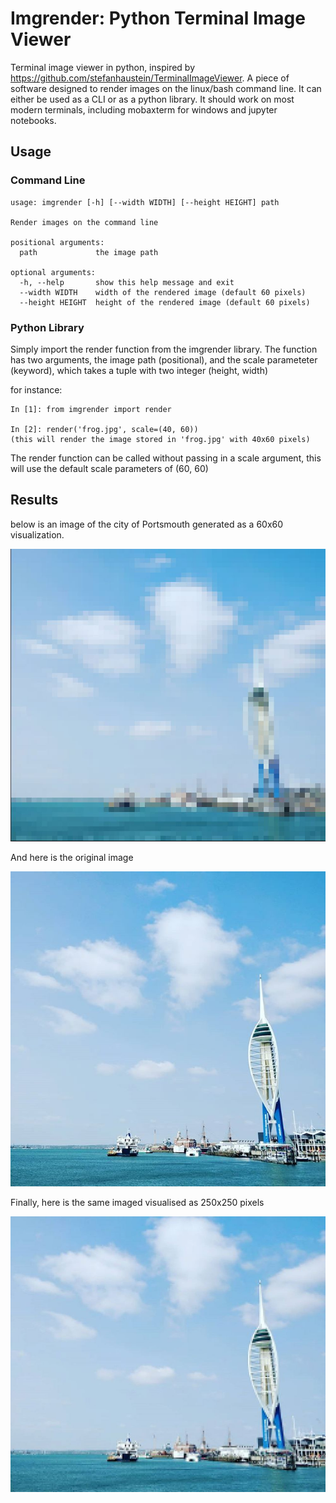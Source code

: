 # Imgrender: Python Terminal Image Viewer

Terminal image viewer in python, inspired by https://github.com/stefanhaustein/TerminalImageViewer. A piece of software designed to render
images on the linux/bash command line. It can either be used as a CLI or as a python library. It should work on most modern terminals, including mobaxterm for windows and jupyter notebooks.


## Usage

### Command Line


```
usage: imgrender [-h] [--width WIDTH] [--height HEIGHT] path

Render images on the command line

positional arguments:
  path             the image path

optional arguments:
  -h, --help       show this help message and exit
  --width WIDTH    width of the rendered image (default 60 pixels)
  --height HEIGHT  height of the rendered image (default 60 pixels)
```

### Python Library

Simply import the render function from the imgrender library. The function has two arguments, the image path (positional), and the scale parameteter (keyword), which takes a tuple with two integer (height, width)

for instance:

```
In [1]: from imgrender import render

In [2]: render('frog.jpg', scale=(40, 60))
(this will render the image stored in 'frog.jpg' with 40x60 pixels)
```

The render function can be called without passing in a scale argument, this will use the default scale parameters of (60, 60)


## Results

below is an image of the city of Portsmouth generated as a 60x60 visualization.

![Rendered](assets/pompey60.jpg)

And here is the original image

![Original](assets/pompey.jpg)

Finally, here is the same imaged visualised as 250x250 pixels

![Rendered](assets/pompey250.jpg)
